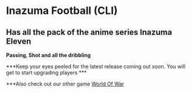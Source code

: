 # Inazuma Football (CLI)
## Has all the pack of the anime series Inazuma Eleven
**Passing, Shot and all the dribbling**

***Keep your eyes peeled for the latest release coming out soon. You will get to start upgrading players ***

***Also check out our other game [World Of War](War-Game)

